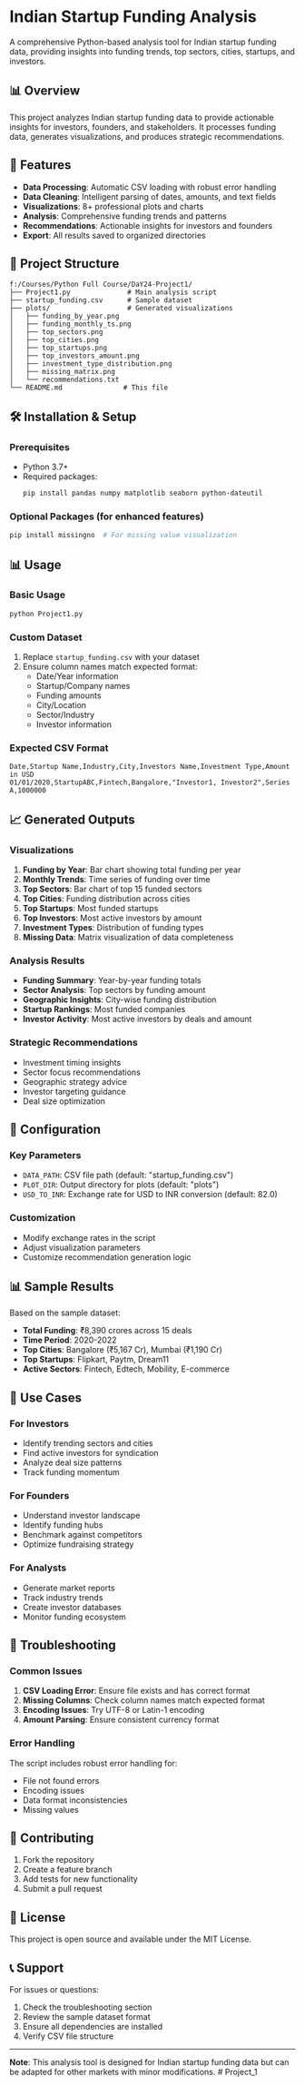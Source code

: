 # Indian Startup Funding Analysis

A comprehensive Python-based analysis tool for Indian startup funding data, providing insights into funding trends, top sectors, cities, startups, and investors.

## 📊 Overview

This project analyzes Indian startup funding data to provide actionable insights for investors, founders, and stakeholders. It processes funding data, generates visualizations, and produces strategic recommendations.

## 🚀 Features

- **Data Processing**: Automatic CSV loading with robust error handling
- **Data Cleaning**: Intelligent parsing of dates, amounts, and text fields
- **Visualizations**: 8+ professional plots and charts
- **Analysis**: Comprehensive funding trends and patterns
- **Recommendations**: Actionable insights for investors and founders
- **Export**: All results saved to organized directories

## 📁 Project Structure

```
f:/Courses/Python Full Course/DaY24-Project1/
├── Project1.py              # Main analysis script
├── startup_funding.csv      # Sample dataset
├── plots/                   # Generated visualizations
│   ├── funding_by_year.png
│   ├── funding_monthly_ts.png
│   ├── top_sectors.png
│   ├── top_cities.png
│   ├── top_startups.png
│   ├── top_investors_amount.png
│   ├── investment_type_distribution.png
│   ├── missing_matrix.png
│   └── recommendations.txt
└── README.md               # This file
```

## 🛠️ Installation & Setup

### Prerequisites
- Python 3.7+
- Required packages:
  ```bash
  pip install pandas numpy matplotlib seaborn python-dateutil
  ```

### Optional Packages (for enhanced features)
```bash
pip install missingno  # For missing value visualization
```

## 📊 Usage

### Basic Usage
```bash
python Project1.py
```

### Custom Dataset
1. Replace `startup_funding.csv` with your dataset
2. Ensure column names match expected format:
   - Date/Year information
   - Startup/Company names
   - Funding amounts
   - City/Location
   - Sector/Industry
   - Investor information

### Expected CSV Format
```csv
Date,Startup Name,Industry,City,Investors Name,Investment Type,Amount in USD
01/01/2020,StartupABC,Fintech,Bangalore,"Investor1, Investor2",Series A,1000000
```

## 📈 Generated Outputs

### Visualizations
1. **Funding by Year**: Bar chart showing total funding per year
2. **Monthly Trends**: Time series of funding over time
3. **Top Sectors**: Bar chart of top 15 funded sectors
4. **Top Cities**: Funding distribution across cities
5. **Top Startups**: Most funded startups
6. **Top Investors**: Most active investors by amount
7. **Investment Types**: Distribution of funding types
8. **Missing Data**: Matrix visualization of data completeness

### Analysis Results
- **Funding Summary**: Year-by-year funding totals
- **Sector Analysis**: Top sectors by funding amount
- **Geographic Insights**: City-wise funding distribution
- **Startup Rankings**: Most funded companies
- **Investor Activity**: Most active investors by deals and amount

### Strategic Recommendations
- Investment timing insights
- Sector focus recommendations
- Geographic strategy advice
- Investor targeting guidance
- Deal size optimization

## 🔧 Configuration

### Key Parameters
- `DATA_PATH`: CSV file path (default: "startup_funding.csv")
- `PLOT_DIR`: Output directory for plots (default: "plots")
- `USD_TO_INR`: Exchange rate for USD to INR conversion (default: 82.0)

### Customization
- Modify exchange rates in the script
- Adjust visualization parameters
- Customize recommendation generation logic

## 📊 Sample Results

Based on the sample dataset:
- **Total Funding**: ₹8,390 crores across 15 deals
- **Time Period**: 2020-2022
- **Top Cities**: Bangalore (₹5,167 Cr), Mumbai (₹1,190 Cr)
- **Top Startups**: Flipkart, Paytm, Dream11
- **Active Sectors**: Fintech, Edtech, Mobility, E-commerce

## 🎯 Use Cases

### For Investors
- Identify trending sectors and cities
- Find active investors for syndication
- Analyze deal size patterns
- Track funding momentum

### For Founders
- Understand investor landscape
- Identify funding hubs
- Benchmark against competitors
- Optimize fundraising strategy

### For Analysts
- Generate market reports
- Track industry trends
- Create investor databases
- Monitor funding ecosystem

## 🚨 Troubleshooting

### Common Issues
1. **CSV Loading Error**: Ensure file exists and has correct format
2. **Missing Columns**: Check column names match expected format
3. **Encoding Issues**: Try UTF-8 or Latin-1 encoding
4. **Amount Parsing**: Ensure consistent currency format

### Error Handling
The script includes robust error handling for:
- File not found errors
- Encoding issues
- Data format inconsistencies
- Missing values

## 🤝 Contributing

1. Fork the repository
2. Create a feature branch
3. Add tests for new functionality
4. Submit a pull request

## 📄 License

This project is open source and available under the MIT License.

## 📞 Support

For issues or questions:
1. Check the troubleshooting section
2. Review the sample dataset format
3. Ensure all dependencies are installed
4. Verify CSV file structure

---

**Note**: This analysis tool is designed for Indian startup funding data but can be adapted for other markets with minor modifications.
#   P r o j e c t _ 1  
 